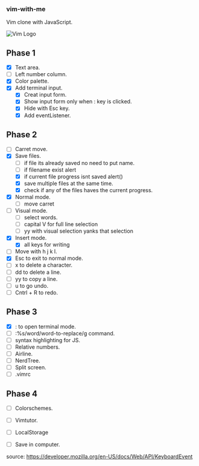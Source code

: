 ### vim-with-me
Vim clone with JavaScript.  

![Vim Logo](https://download.logo.wine/logo/Vim_(text_editor)/Vim_(text_editor)-Logo.wine.png)


## Phase 1  

- [x] Text area.  
- [ ] Left number column.  
- [x] Color palette.  
- [x] Add terminal input.
    - [x] Creat input form.  
    - [x] Show input form only when : key is clicked.   
    - [x] Hide with Esc key.  
    - [x] Add eventListener.  

## Phase 2   

- [ ] Carret move.  
- [x] Save files.   
    - [ ] if file its already saved no need to put name.
    - [ ] if filename exist alert
    - [x] if current file progress isnt saved alert()
    - [x] save multiple files at the same time.
    - [x] check if any of the files haves the current progress.
- [x] Normal mode.  
    - [ ] move carret
- [ ] Visual mode.  
    - [ ] select words.
    - [ ] capital V for full line selection
    - [ ] yy with visual selection yanks that selection
- [x] Insert mode.   
    - [x] all keys for writing
- [ ] Move with h j k l.   
- [x] Esc to exit to normal mode.    
- [ ] x to delete a character.     
- [ ] dd to delete a line.    
- [ ] yy to copy a line.    
- [ ] u to go undo.     
- [ ] Cntrl + R to redo.   

## Phase 3    

- [x] : to open terminal mode.     
- [ ] :%s/word/word-to-replace/g command.    
- [ ] syntax highlighting for JS.  
- [ ] Relative numbers.  
- [ ] Airline.   
- [ ] NerdTree.    
- [ ] Split screen.   
- [ ] .vimrc    

## Phase 4    

- [ ] Colorschemes.   
- [ ] Vimtutor.    
- [ ] LocalStorage
- [ ] Save in computer.


source: https://developer.mozilla.org/en-US/docs/Web/API/KeyboardEvent
